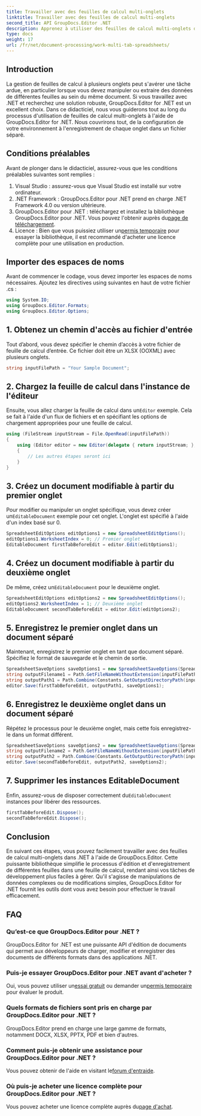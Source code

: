 ```yaml
---
title: Travailler avec des feuilles de calcul multi-onglets
linktitle: Travailler avec des feuilles de calcul multi-onglets
second_title: API GroupDocs.Editor .NET
description: Apprenez à utiliser des feuilles de calcul multi-onglets dans .NET à l'aide de GroupDocs.Editor. Guide étape par étape, exemples de code et meilleures pratiques inclus.
type: docs
weight: 17
url: /fr/net/document-processing/work-multi-tab-spreadsheets/
---
```

## Introduction
La gestion de feuilles de calcul à plusieurs onglets peut s'avérer une tâche ardue, en particulier lorsque vous devez manipuler ou extraire des données de différentes feuilles au sein du même document. Si vous travaillez avec .NET et recherchez une solution robuste, GroupDocs.Editor for .NET est un excellent choix. Dans ce didacticiel, nous vous guiderons tout au long du processus d'utilisation de feuilles de calcul multi-onglets à l'aide de GroupDocs.Editor for .NET. Nous couvrirons tout, de la configuration de votre environnement à l'enregistrement de chaque onglet dans un fichier séparé.
## Conditions préalables
Avant de plonger dans le didacticiel, assurez-vous que les conditions préalables suivantes sont remplies :
1. Visual Studio : assurez-vous que Visual Studio est installé sur votre ordinateur.
2. .NET Framework : GroupDocs.Editor pour .NET prend en charge .NET Framework 4.0 ou version ultérieure.
3. GroupDocs.Editor pour .NET : téléchargez et installez la bibliothèque GroupDocs.Editor pour .NET. Vous pouvez l'obtenir auprès du[page de téléchargement](https://releases.groupdocs.com/editor/net/).
4.  Licence : Bien que vous puissiez utiliser un[permis temporaire](https://purchase.groupdocs.com/temporary-license/) pour essayer la bibliothèque, il est recommandé d'acheter une licence complète pour une utilisation en production.
## Importer des espaces de noms
Avant de commencer le codage, vous devez importer les espaces de noms nécessaires. Ajoutez les directives using suivantes en haut de votre fichier .cs :
```csharp
using System.IO;
using GroupDocs.Editor.Formats;
using GroupDocs.Editor.Options;
```
## 1. Obtenez un chemin d'accès au fichier d'entrée
Tout d’abord, vous devez spécifier le chemin d’accès à votre fichier de feuille de calcul d’entrée. Ce fichier doit être un XLSX (OOXML) avec plusieurs onglets.
```csharp
string inputFilePath = "Your Sample Document";
```
## 2. Chargez la feuille de calcul dans l'instance de l'éditeur
 Ensuite, vous allez charger la feuille de calcul dans un`Editor` exemple. Cela se fait à l'aide d'un flux de fichiers et en spécifiant les options de chargement appropriées pour une feuille de calcul.
```csharp
using (FileStream inputStream = File.OpenRead(inputFilePath))
{
    using (Editor editor = new Editor(delegate { return inputStream; }, delegate { return new SpreadsheetLoadOptions(); }))
    {
        // Les autres étapes seront ici
    }
}
```
## 3. Créez un document modifiable à partir du premier onglet
 Pour modifier ou manipuler un onglet spécifique, vous devez créer un`EditableDocument` exemple pour cet onglet. L'onglet est spécifié à l'aide d'un index basé sur 0.
```csharp
SpreadsheetEditOptions editOptions1 = new SpreadsheetEditOptions();
editOptions1.WorksheetIndex = 0; // Premier onglet
EditableDocument firstTabBeforeEdit = editor.Edit(editOptions1);
```
## 4. Créez un document modifiable à partir du deuxième onglet
 De même, créez un`EditableDocument` pour le deuxième onglet.
```csharp
SpreadsheetEditOptions editOptions2 = new SpreadsheetEditOptions();
editOptions2.WorksheetIndex = 1; // Deuxième onglet
EditableDocument secondTabBeforeEdit = editor.Edit(editOptions2);
```
## 5. Enregistrez le premier onglet dans un document séparé
Maintenant, enregistrez le premier onglet en tant que document séparé. Spécifiez le format de sauvegarde et le chemin de sortie.
```csharp
SpreadsheetSaveOptions saveOptions1 = new SpreadsheetSaveOptions(SpreadsheetFormats.Xlsm);
string outputFilename1 = Path.GetFileNameWithoutExtension(inputFilePath) + "_tab1.xlsm";
string outputPath1 = Path.Combine(Constants.GetOutputDirectoryPath(inputFilePath), outputFilename1);
editor.Save(firstTabBeforeEdit, outputPath1, saveOptions1);
```
## 6. Enregistrez le deuxième onglet dans un document séparé
Répétez le processus pour le deuxième onglet, mais cette fois enregistrez-le dans un format différent.
```csharp
SpreadsheetSaveOptions saveOptions2 = new SpreadsheetSaveOptions(SpreadsheetFormats.Xlsb);
string outputFilename2 = Path.GetFileNameWithoutExtension(inputFilePath) + "_tab2.xlsb";
string outputPath2 = Path.Combine(Constants.GetOutputDirectoryPath(inputFilePath), outputFilename2);
editor.Save(secondTabBeforeEdit, outputPath2, saveOptions2);
```
## 7. Supprimer les instances EditableDocument
 Enfin, assurez-vous de disposer correctement du`EditableDocument` instances pour libérer des ressources.
```csharp
firstTabBeforeEdit.Dispose();
secondTabBeforeEdit.Dispose();
```

## Conclusion
En suivant ces étapes, vous pouvez facilement travailler avec des feuilles de calcul multi-onglets dans .NET à l'aide de GroupDocs.Editor. Cette puissante bibliothèque simplifie le processus d'édition et d'enregistrement de différentes feuilles dans une feuille de calcul, rendant ainsi vos tâches de développement plus faciles à gérer. Qu'il s'agisse de manipulations de données complexes ou de modifications simples, GroupDocs.Editor for .NET fournit les outils dont vous avez besoin pour effectuer le travail efficacement.
## FAQ
### Qu’est-ce que GroupDocs.Editor pour .NET ?
GroupDocs.Editor for .NET est une puissante API d'édition de documents qui permet aux développeurs de charger, modifier et enregistrer des documents de différents formats dans des applications .NET.
### Puis-je essayer GroupDocs.Editor pour .NET avant d'acheter ?
 Oui, vous pouvez utiliser un[essai gratuit](https://releases.groupdocs.com/) ou demander un[permis temporaire](https://purchase.groupdocs.com/temporary-license/) pour évaluer le produit.
### Quels formats de fichiers sont pris en charge par GroupDocs.Editor pour .NET ?
GroupDocs.Editor prend en charge une large gamme de formats, notamment DOCX, XLSX, PPTX, PDF et bien d'autres.
### Comment puis-je obtenir une assistance pour GroupDocs.Editor pour .NET ?
 Vous pouvez obtenir de l'aide en visitant le[forum d'entraide](https://forum.groupdocs.com/c/editor/20).
### Où puis-je acheter une licence complète pour GroupDocs.Editor pour .NET ?
 Vous pouvez acheter une licence complète auprès du[page d'achat](https://purchase.groupdocs.com/buy).